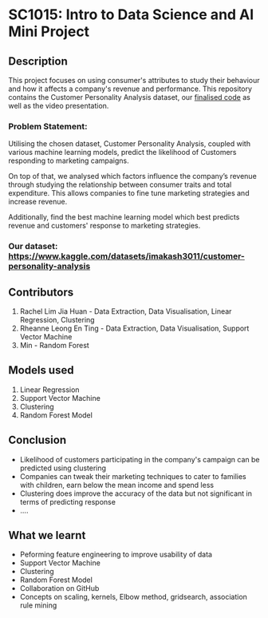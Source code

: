 # SC1015: Intro to Data Science and AI Mini Project

## Description
This project focuses on using consumer's attributes to study their behaviour and how it affects a company's revenue and performance. This repository contains the Customer Personality Analysis dataset, our [finalised code](https://github.com/rachellimjh/SC1015-Project/blob/dev-Rheanne/SC1015%20Mini%20Project.ipynb) as well as the video presentation.

### Problem Statement: 
Utilising the chosen dataset, Customer Personality Analysis, coupled with various machine learning models, predict the likelihood of Customers responding to marketing campaigns.

On top of that, we analysed which factors influence the company’s revenue through studying the relationship between consumer traits and total expenditure. This allows companies to fine tune marketing strategies and increase revenue. 

Additionally, find the best machine learning model which best predicts revenue and customers' response to marketing strategies. 

### Our dataset: https://www.kaggle.com/datasets/imakash3011/customer-personality-analysis 

## Contributors 
 1. Rachel Lim Jia Huan - Data Extraction, Data Visualisation, Linear Regression, Clustering
 2. Rheanne Leong En Ting - Data Extraction, Data Visualisation, Support Vector Machine
 3. Min - Random Forest
 
## Models used
1. Linear Regression
2. Support Vector Machine
3. Clustering
4. Random Forest Model

## Conclusion 
* Likelihood of customers participating in the company's campaign can be predicted using clustering
* Companies can tweak their marketing techniques to cater to families with children, earn below the mean income and spend less
* Clustering does improve the accuracy of the data but not significant in terms of predicting response 
* ....


## What we learnt
* Peforming feature engineering to improve usability of data
* Support Vector Machine
* Clustering
* Random Forest Model
* Collaboration on GitHub
* Concepts on scaling, kernels, Elbow method, gridsearch, association rule mining

 
